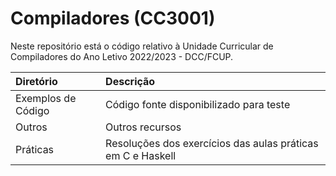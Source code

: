 # Compiladores (CC3001)
Neste repositório está o código relativo à Unidade Curricular de Compiladores do Ano Letivo 2022/2023 - DCC/FCUP.

| Diretório | Descrição |
| :-------- | :-----------------------------------------------------------------------------------------|
| Exemplos de Código | Código fonte disponibilizado para teste |
| Outros | Outros recursos |
| Práticas | Resoluções dos exercícios das aulas práticas em C e Haskell |
